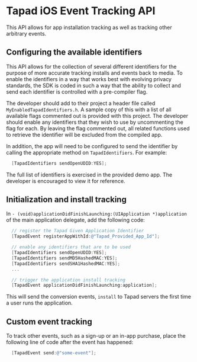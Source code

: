 # Tapad iOS Event Tracking API
This API allows for app installation tracking as well as tracking other arbitrary events.

## Configuring the available identifiers

This API allows for the collection of several different identifiers for the purpose of more accurate tracking installs and events back to media. To enable the identifiers in a way that works best with evolving privacy standards, the SDK is coded in such a way that the ability to collect and send each identifier is controlled with a pre-compiler flag.

The developer should add to their project a header file called `MyEnabledTapadIdentifiers.h`. A sample copy of this with a list of all available flags commented out is provided with this project. The developer should enable any identifiers that they wish to use by uncommenting the flag for each. By leaving the flag commented out, all related functions used to retrieve the identifier will be excluded from the compiled app.

In addition, the app will need to be configured to send the identifier by calling the appropriate method on `TapadIdentifiers`. For example:

```objective-c
  [TapadIdentifiers sendOpenUDID:YES];
```

The full list of identifiers is exercised in the provided demo app. The developer is encouraged to view it for reference.

## Initialization and install tracking

In `- (void)applicationDidFinishLaunching:(UIApplication *)application` of the main application delegate, add the following code:

```objective-c
  // register the Tapad Given Application Identifier
  [TapadEvent registerAppWithId:@"Tapad_Provided_App_Id"];

  // enable any identifiers that are to be used
  [TapadIdentifiers sendOpenUDID:YES];
  [TapadIdentifiers sendMD5HashedMAC:YES];
  [TapadIdentifiers sendSHA1HashedMAC:YES];
  ...

  // trigger the application install tracking
  [TapadEvent applicationDidFinishLaunching:application];
```

This will send the conversion events, `install` to Tapad servers the first time a user runs the application.

## Custom event tracking
To track other events, such as a sign-up or an in-app purchase, place the following line of code after the event has happened:

```objective-c
  [TapadEvent send:@"some-event"];
```
